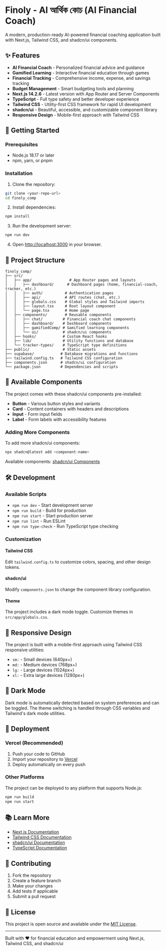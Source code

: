 # Finoly - AI আর্থিক কোচ (AI Financial Coach)

A modern, production-ready AI-powered financial coaching application built with Next.js, Tailwind CSS, and shadcn/ui components.

## ✨ Features

- **AI Financial Coach** - Personalized financial advice and guidance
- **Gamified Learning** - Interactive financial education through games
- **Financial Tracking** - Comprehensive income, expense, and savings tracking
- **Budget Management** - Smart budgeting tools and planning
- **Next.js 14.2.6** - Latest version with App Router and Server Components
- **TypeScript** - Full type safety and better developer experience
- **Tailwind CSS** - Utility-first CSS framework for rapid UI development
- **shadcn/ui** - Beautiful, accessible, and customizable component library
- **Responsive Design** - Mobile-first approach with Tailwind CSS

## 🚀 Getting Started

### Prerequisites

- Node.js 18.17 or later
- npm, yarn, or pnpm

### Installation

1. Clone the repository:
```bash
git clone <your-repo-url>
cd finoly_comp
```

2. Install dependencies:
```bash
npm install
```

3. Run the development server:
```bash
npm run dev
```

4. Open [http://localhost:3000](http://localhost:3000) in your browser.

## 📁 Project Structure

```
finoly_comp/
├── src/
│   ├── app/                 # App Router pages and layouts
│   │   ├── dashboard/      # Dashboard pages (home, financial-coach, tracker, etc.)
│   │   ├── auth/          # Authentication pages
│   │   ├── api/           # API routes (chat, etc.)
│   │   ├── globals.css    # Global styles and Tailwind imports
│   │   ├── layout.tsx     # Root layout component
│   │   └── page.tsx       # Home page
│   ├── components/        # Reusable components
│   │   ├── chat/         # Financial coach chat components
│   │   ├── dashboard/    # Dashboard components
│   │   ├── gamifiedComp/ # Gamified learning components
│   │   └── ui/           # shadcn/ui components
│   ├── hooks/            # Custom React hooks
│   ├── lib/              # Utility functions and database
│   └── tracker-types/    # TypeScript type definitions
├── public/               # Static assets
├── supabase/            # Database migrations and functions
├── tailwind.config.ts   # Tailwind CSS configuration
├── components.json      # shadcn/ui configuration
└── package.json         # Dependencies and scripts
```

## 🎨 Available Components

The project comes with these shadcn/ui components pre-installed:

- **Button** - Various button styles and variants
- **Card** - Content containers with headers and descriptions
- **Input** - Form input fields
- **Label** - Form labels with accessibility features

### Adding More Components

To add more shadcn/ui components:

```bash
npx shadcn@latest add <component-name>
```

Available components: [shadcn/ui Components](https://ui.shadcn.com/docs/components)

## 🛠️ Development

### Available Scripts

- `npm run dev` - Start development server
- `npm run build` - Build for production
- `npm run start` - Start production server
- `npm run lint` - Run ESLint
- `npm run type-check` - Run TypeScript type checking

### Customization

#### Tailwind CSS
Edit `tailwind.config.ts` to customize colors, spacing, and other design tokens.

#### shadcn/ui
Modify `components.json` to change the component library configuration.

#### Theme
The project includes a dark mode toggle. Customize themes in `src/app/globals.css`.

## 📱 Responsive Design

The project is built with a mobile-first approach using Tailwind CSS responsive utilities:

- `sm:` - Small devices (640px+)
- `md:` - Medium devices (768px+)
- `lg:` - Large devices (1024px+)
- `xl:` - Extra large devices (1280px+)

## 🌙 Dark Mode

Dark mode is automatically detected based on system preferences and can be toggled. The theme switching is handled through CSS variables and Tailwind's dark mode utilities.

## 🚀 Deployment

### Vercel (Recommended)

1. Push your code to GitHub
2. Import your repository to [Vercel](https://vercel.com)
3. Deploy automatically on every push

### Other Platforms

The project can be deployed to any platform that supports Node.js:

```bash
npm run build
npm run start
```

## 📚 Learn More

- [Next.js Documentation](https://nextjs.org/docs)
- [Tailwind CSS Documentation](https://tailwindcss.com/docs)
- [shadcn/ui Documentation](https://ui.shadcn.com)
- [TypeScript Documentation](https://www.typescriptlang.org/docs)

## 🤝 Contributing

1. Fork the repository
2. Create a feature branch
3. Make your changes
4. Add tests if applicable
5. Submit a pull request

## 📄 License

This project is open source and available under the [MIT License](LICENSE).

---

Built with ❤️ for financial education and empowerment using Next.js, Tailwind CSS, and shadcn/ui
